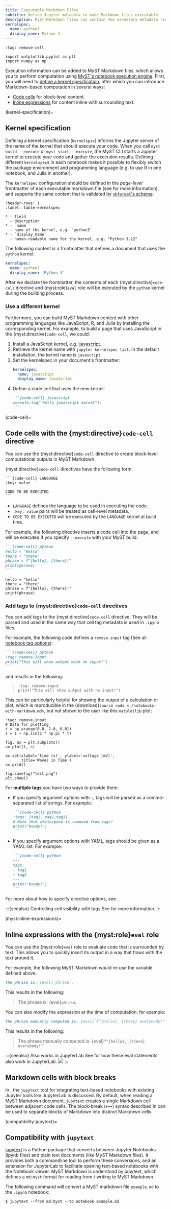 ```yaml
---
title: Executable Markdown Files
subtitle: Define Jupyter metadata to make Markdown files executable
description: MyST Markdown files can contain the necessary metadata required to execute their content.
kernelspec:
  name: python3
  display_name: Python 3
---
```


```{code-cell} python
:tag: remove-cell

import matplotlib.pyplot as plt
import numpy as np
```

Execution information can be added to MyST Markdown files, which allows you to perform computation using [MyST's notebook execution engine](./execute-notebooks.md). First, you will need to [define a kernel specification](#kernel-specification), after which you can introduce Markdown-based computation in several ways:

- [Code cells](#code-cell) for block-level content.
- [Inline expressions](#inline-expressions) for content inline with surrounding text.

(kernel-specification)=

## Kernel specification

Defining a kernel specification (`kernelspec`) informs the Jupyter server of the name of the kernel that should execute your code. When you call `myst build --execute` or `myst start --execute`, the MyST CLI starts a Jupyter kernel to execute your code and gather the execution results. Defining different `kernelspec`s in each notebook makes it possible to flexibly switch the package environment and programming language (e.g. to use R in one notebook, and Julia in another).

The `kernelspec` configuration should be defined in the _page-level_ frontmatter of each executable markdown file (see [](#field-behavior) for more information), and supports the same content that is validated by [`nbformat`'s schema](https://github.com/jupyter/nbformat/blob/main/nbformat/v4/nbformat.v4.5.schema.json):

```{list-table} A list of available kernelspec fields
:header-rows: 1
:label: table-kernelspec

* - field
  - description
* - `name`
  - name of the kernel, e.g. `python3`
* - `display_name`
  - human-readable name for the kernel, e.g. "Python 3.12"
```

The following content is a frontmatter that defines a document that uses the `python` kernel:

```yaml
kernelspec:
  name: python3
  display_name: 'Python 3'
```

After we declare the frontmatter, the contents of each {myst:directive}`code-cell` directive and {myst:role}`eval` role will be executed by the `python` kernel during the building process.

### Use a different kernel

Furthermore, you can build MyST Markdown content with other programming languages like JavaScript, R, and Julia by installing the corresponding kernel. For example, to build a page that uses JavaScript in the {myst:directive}`code-cell`, we could:

1. Install a JavaScript kernel, e.g. [ijavascript](https://github.com/n-riesco/ijavascript).
2. Retrieve the kernel name with `jupyter kernelspec list`.
   In the default installation, the kernel name is `javascript`.
3. Set the kernelspec in your document's frontmatter:
   ```yaml
   kernelspec:
     name: javascript
     display_name: JavaScript
   ```
4. Define a code cell that uses the new kernel:
   ````markdown
   ```{code-cell} javascript
   console.log("hello javascript kernel");
   ```
   ````

(code-cell)=

## Code cells with the {myst:directive}`code-cell` directive

You can use the {myst:directive}`code-cell` directive to create block-level computational outputs in MyST Markdown.

{myst:directive}`code-cell` directives have the following form:

````
```{code-cell} LANGUAGE
:key: value

CODE TO BE EXECUTED
```
````

- `LANGUAGE` defines the language to be used in executing the code.
- `:key: value` pairs will be treated as cell-level metadata.
- `CODE TO BE EXECUTED` will be executed by the `LANGUAGE` kernel at build time.

For example, the following directive inserts a code cell into the page, and will be executed if you specify `--execute` with your MyST build.

````markdown
```{code-cell} python
hello = "hello"
there = "there"
phrase = f"{hello}, {there}!"
print(phrase)
```
````

```{code-cell} python
hello = "hello"
there = "there"
phrase = f"{hello}, {there}!"
print(phrase)
```

### Add tags to {myst:directive}`code-cell` directives

You can add tags to the {myst:directive}`code-cell` directive.
They will be parsed and used in the same way that cell tag metadata is used in `.ipynb` files.

For example, the following code defines a `remove-input` tag (See all [notebook tag options](#tbl:notebook-cell-tags)):

````markdown
```{code-cell} python
:tag: remove-input
print("This will show output with no input!")
```
````

and results in the following:

> ```{code-cell} python
> :tag: remove-input
> print("This will show output with no input!")
> ```

This can be particularly helpful for showing the output of a calculation or plot, which is reproducible in the {download}`source code <./notebooks-with-markdown.md>`, but not shown to the user like this `matplotlib` plot:

```{code-cell} python
:tag: remove-input
# Data for plotting
t = np.arange(0.0, 2.0, 0.01)
s = 1 + np.sin(2 * np.pi * t)

fig, ax = plt.subplots()
ax.plot(t, s)

ax.set(xlabel='time (s)', ylabel='voltage (mV)',
       title='Waves in Time')
ax.grid()

fig.savefig("test.png")
plt.show()
```

For **multiple tags** you have two ways to provide them:

- If you specify argument options with `:`, tags will be parsed as a comma-separated list of strings.
  For example:

  ````markdown
  ```{code-cell} python
  :tags: [tag1, tag2,tag3]
  # Note that whitespace is removed from tags!
  print("howdy!")
  ```
  ````

- If you specify argument options with YAML, tags should be given as a YAML list.
  For example:

  ````markdown
  ```{code-cell} python
  ---
  tags:
  - tag1
  - tag2
  ---
  print("howdy!")
  ```
  ````

For more about how to specify directive options, see [](./syntax-overview.md).

:::{seealso} Controlling cell visibility with tags
See [](#notebooks:cell-visibility) for more information.
:::

(myst:inline-expressions)=

## Inline expressions with the {myst:role}`eval` role

You can use the {myst:role}`eval` role to evaluate code that is surrounded by text.
This allows you to quickly insert its output in a way that flows with the text around it.

For example, the following MyST Markdown would re-use the variable defined above.

```markdown
The phrase is: {eval}`phrase`.
```

This results in the following:

> The phrase is: {eval}`phrase`.

You can also modify the expression at the time of computation, for example:

```markdown
The phrase manually computed is: {eval}`f"{hello}, {there} everybody!"`
```

This results in the following:

> The phrase manually computed is: {eval}`f"{hello}, {there} everybody!"`

:::{seealso} Also works in JupyterLab
See [](./quickstart-jupyter-lab-myst.md) for how these eval statements also work in JupyterLab.
![](#fig:eval-array)
:::

## Markdown cells with block breaks

In [](#compatibility-jupytext), the `jupytext` tool for integrating text-based notebooks with existing Jupyter tools like JupyterLab is discussed. By default, when reading a MyST Markdown document, `jupytext` creates a single Markdown cell between adjacent code cells. The block-break (`+++`) syntax described in [](./blocks.md) can be used to separate blocks of Markdown into distinct Markdown cells.

(compatibility-jupytext)=

## Compatibility with `jupytext`

[jupytext](https://github.com/mwouts/jupytext) is a Python package that converts between Jupyter Notebooks (ipynb files) and plain text documents (like MyST Markdown files). It provides both a commandline tool to perform these conversions, and an extension for JupyterLab to facilitate opening text-based notebooks with the Notebook viewer. MyST Markdown is understood by jupytext, which defines a `md:myst` format for reading from / writing to MyST Markdown.

The following command will convert a MyST markdown file `example.md` to the `.ipynb` notebook:

```shell
$ jupytext --from md:myst --to notebook example.md
```
